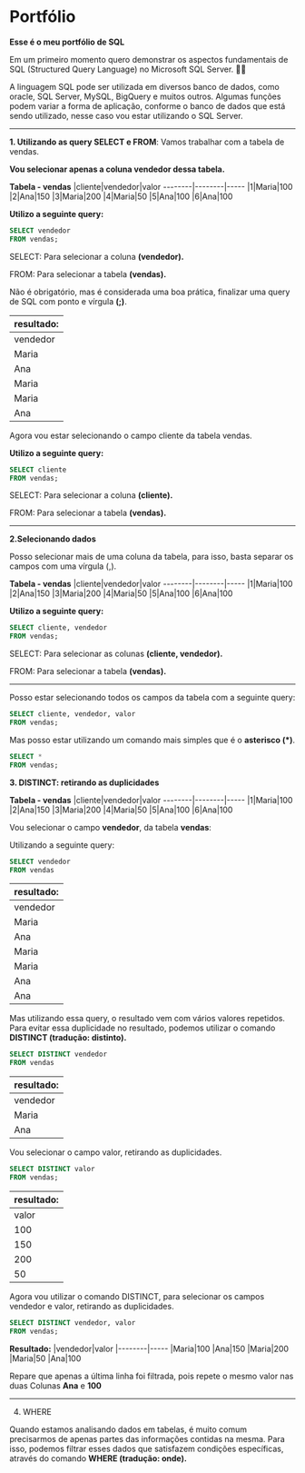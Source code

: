 # Portfólio

**Esse é o meu portfólio de SQL**

Em um primeiro momento quero demonstrar os aspectos fundamentais de SQL (Structured Query Language) no Microsoft SQL Server. 👨‍💻

A linguagem SQL pode ser utilizada em diversos banco de dados, como oracle, SQL Server, MySQL, BigQuery e muitos outros. Algumas funções podem variar a forma de aplicação, conforme o banco de dados que está sendo utilizado, nesse caso vou estar utilizando o SQL Server.

---
**1. Utilizando as query SELECT e FROM**: Vamos trabalhar com a tabela de vendas.

**Vou selecionar apenas a coluna vendedor dessa tabela.**

**Tabela - vendas**
|cliente|vendedor|valor 
--------|--------|-----
|1|Maria|100
|2|Ana|150
|3|Maria|200
|4|Maria|50
|5|Ana|100
|6|Ana|100

**Utilizo a seguinte query:**

```SQL 
SELECT vendedor
FROM vendas;
```
SELECT: Para selecionar a coluna **(vendedor).**

FROM: Para selecionar a tabela **(vendas).**

Não é obrigatório, mas é considerada uma boa prática, finalizar uma query de SQL com ponto e vírgula **(;)**.

|resultado:|
|-----------|
 |vendedor|
 |Maria|
 |Ana|
 |Maria|
 |Maria|
 |Ana|

Agora vou estar selecionando o campo cliente da tabela vendas.

**Utilizo a seguinte query:**

```SQL 
SELECT cliente
FROM vendas;
```
SELECT: Para selecionar a coluna **(cliente).**

FROM: Para selecionar a tabela **(vendas).**

---

**2.Selecionando dados**

Posso selecionar mais de uma coluna da tabela, para isso, basta separar os campos com uma vírgula (,).

**Tabela - vendas**
|cliente|vendedor|valor 
--------|--------|-----
|1|Maria|100
|2|Ana|150
|3|Maria|200
|4|Maria|50
|5|Ana|100
|6|Ana|100

**Utilizo a seguinte query:**

```SQL 
SELECT cliente, vendedor
FROM vendas;
```
SELECT: Para selecionar as colunas **(cliente, vendedor).**

FROM: Para selecionar a tabela **(vendas).**

---

Posso estar selecionando todos os campos da tabela com a seguinte query:

```SQL 
SELECT cliente, vendedor, valor
FROM vendas;
```
Mas posso estar utilizando um comando mais simples que é o **asterisco (*)**.

```SQL 
SELECT *
FROM vendas;
```

**3. DISTINCT: retirando as duplicidades**

**Tabela - vendas**
|cliente|vendedor|valor 
--------|--------|-----
|1|Maria|100
|2|Ana|150
|3|Maria|200
|4|Maria|50
|5|Ana|100
|6|Ana|100

Vou selecionar o campo **vendedor**, da tabela **vendas**:

Utilizando a seguinte query:

```SQL
SELECT vendedor
FROM vendas
```

|resultado:|
|-----------|
|vendedor|
|Maria|
|Ana|
|Maria|
|Maria|
|Ana|
|Ana|

Mas utilizando essa query, o resultado vem com vários valores repetidos.
Para evitar essa duplicidade no resultado, podemos utilizar o comando **DISTINCT (tradução: distinto).**

```SQL
SELECT DISTINCT vendedor
FROM vendas
```

|resultado:|
|-----------|
|vendedor|
|Maria|
|Ana|

Vou selecionar o campo valor, retirando as duplicidades.

```SQL
SELECT DISTINCT valor
FROM vendas;
```

|resultado:|
|-----------|
|valor|
|100|
|150|
|200|
|50|

Agora vou utilizar o comando DISTINCT, para selecionar os campos vendedor e valor, retirando as duplicidades.

```SQL
SELECT DISTINCT vendedor, valor
FROM vendas;
```
**Resultado:**
|vendedor|valor 
|--------|-----
|Maria|100
|Ana|150
|Maria|200
|Maria|50
|Ana|100

Repare que apenas a última linha foi filtrada, pois repete o mesmo valor nas duas Colunas **Ana** e **100** 

---

4. WHERE

Quando estamos analisando dados em tabelas, é muito comum precisarmos de apenas partes das informações contidas na mesma.
Para isso, podemos filtrar esses dados que satisfazem condições específicas, através do comando **WHERE (tradução: onde).**
